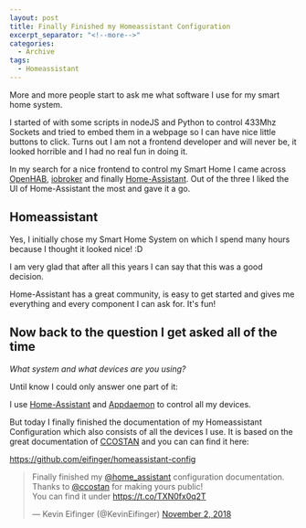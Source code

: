 ```yaml
---
layout: post
title: Finally Finished my Homeassistant Configuration
excerpt_separator: "<!--more-->"
categories: 
  - Archive
tags:
  - Homeassistant
---
```

More and more people start to ask me what software I use for my smart home system.

I started of with some scripts in nodeJS and Python to control 433Mhz Sockets and tried to embed them in a webpage so I can have nice little buttons to click.
Turns out I am not a frontend developer and will never be, it looked horrible and I had no real fun in doing it.

In my search for a nice frontend to control my Smart Home I came across [OpenHAB](https://www.openhab.org/), [iobroker](http://iobroker.net/) and finally [Home-Assistant](https://www.home-assistant.io/). Out of the three I liked the UI of Home-Assistant the most and gave it a go.
<!--more-->
## Homeassistant
Yes, I initially chose my Smart Home System on which I spend many hours because I thought it looked nice! :D

I am very glad that after all this years I can say that this was a good decision.

Home-Assistant has a great community, is easy to get started and gives me everything and every component I can ask for. It's fun!

## Now back to the question I get asked all of the time

*What system and what devices are you using?*

Until know I could only answer one part of it:

I use [Home-Assistant](https://www.home-assistant.io/) and [Appdaemon](https://appdaemon.readthedocs.io/en/latest/) to control all my devices.

But today I finally finished the documentation of my Homeassistant Configuration which also consists of all the devices I use.
It is based on the great documentation of [CCOSTAN](https://github.com/CCOSTAN/Home-AssistantConfig/blob/master/README.md) and you can can find it here:

https://github.com/eifinger/homeassistant-config

<blockquote class="twitter-tweet" data-lang="en"><p lang="en" dir="ltr">Finally finished my <a href="https://twitter.com/home_assistant?ref_src=twsrc%5Etfw">@home_assistant</a> configuration documentation. Thanks to <a href="https://twitter.com/ccostan?ref_src=twsrc%5Etfw">@ccostan</a> for making yours public!<br>You can find it under <a href="https://t.co/TXN0fx0q2T">https://t.co/TXN0fx0q2T</a></p>&mdash; Kevin Eifinger (@KevinEifinger) <a href="https://twitter.com/KevinEifinger/status/1058313392677625857?ref_src=twsrc%5Etfw">November 2, 2018</a></blockquote>
<script async src="https://platform.twitter.com/widgets.js" charset="utf-8"></script>
